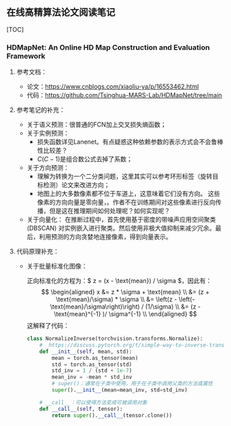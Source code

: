 ## 在线高精算法论文阅读笔记

[TOC]



### HDMapNet: An Online HD Map Construction and Evaluation Framework

1. 参考文档：
   + 论文：https://www.cnblogs.com/xiaoliu-ya/p/16553462.html
   + 代码：https://github.com/Tsinghua-MARS-Lab/HDMapNet/tree/main

2. 参考笔记的补充：

   + 关于语义预测：很普通的FCN加上交叉损失熵函数；
   + 关于实例预测：
     + 损失函数详见Lanenet。有点疑惑这种依赖参数的表示方式会不会鲁棒性比较差？
     + $C(C-1)$是组合数公式去掉了系数；
   + 关于方向预测：
     + 理解为转换为一个二分类问题，这里其实可以参考环形标签（旋转目标检测）论文来改进方向；
     + 地图上的大多数像素都不位于车道上，这意味着它们没有方向。 这些像素的方向向量是零向量，。作者不在训练期间对这些像素进行反向传播，但是这在推理期间如何处理呢？如何实现呢？
   + 关于向量化： 在推断过程中，首先使用基于密度的带噪声应用空间聚类 (DBSCAN) 对实例嵌入进行聚类。然后使用非极大值抑制来减少冗余。最后，利用预测的方向贪婪地连接像素，得到向量表示。

3. 代码原理补充：

   + 关于批量标准化图像：

     正向标准化的方程为：$ z = (x - \text{mean}) / \sigma $，因此有：
     $$
     \begin{aligned}
     x &= z * \sigma + \text{mean} \\
       &= (z + \text{mean}/\sigma) * \sigma \\
       &= \left(z - \left(-\text{mean}/\sigma\right)\right) / (1/\sigma) \\
       &= (z - \text{mean}^{-1} )/ \sigma^{-1} \\
      \end{aligned}
     $$
     这解释了代码：

     ```python
     class NormalizeInverse(torchvision.transforms.Normalize):
         #  https://discuss.pytorch.org/t/simple-way-to-inverse-transform-normalization/4821/8
         def __init__(self, mean, std):
             mean = torch.as_tensor(mean)
             std = torch.as_tensor(std)
             std_inv = 1 / (std + 1e-7)
             mean_inv = -mean * std_inv
             # super()：通常在子类中使用，用于在子类中调用父类的方法或属性
             super().__init__(mean=mean_inv, std=std_inv)
     
         # __call__：可以使得方法变成可被调用对象
         def __call__(self, tensor):
             return super().__call__(tensor.clone())
     ```


